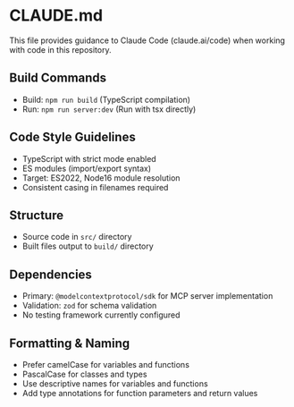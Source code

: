 # CLAUDE.md

This file provides guidance to Claude Code (claude.ai/code) when working with code in this repository.

## Build Commands
- Build: `npm run build` (TypeScript compilation)
- Run: `npm run server:dev` (Run with tsx directly)

## Code Style Guidelines
- TypeScript with strict mode enabled
- ES modules (import/export syntax)
- Target: ES2022, Node16 module resolution
- Consistent casing in filenames required

## Structure
- Source code in `src/` directory
- Built files output to `build/` directory

## Dependencies
- Primary: `@modelcontextprotocol/sdk` for MCP server implementation
- Validation: `zod` for schema validation
- No testing framework currently configured

## Formatting & Naming
- Prefer camelCase for variables and functions
- PascalCase for classes and types
- Use descriptive names for variables and functions
- Add type annotations for function parameters and return values